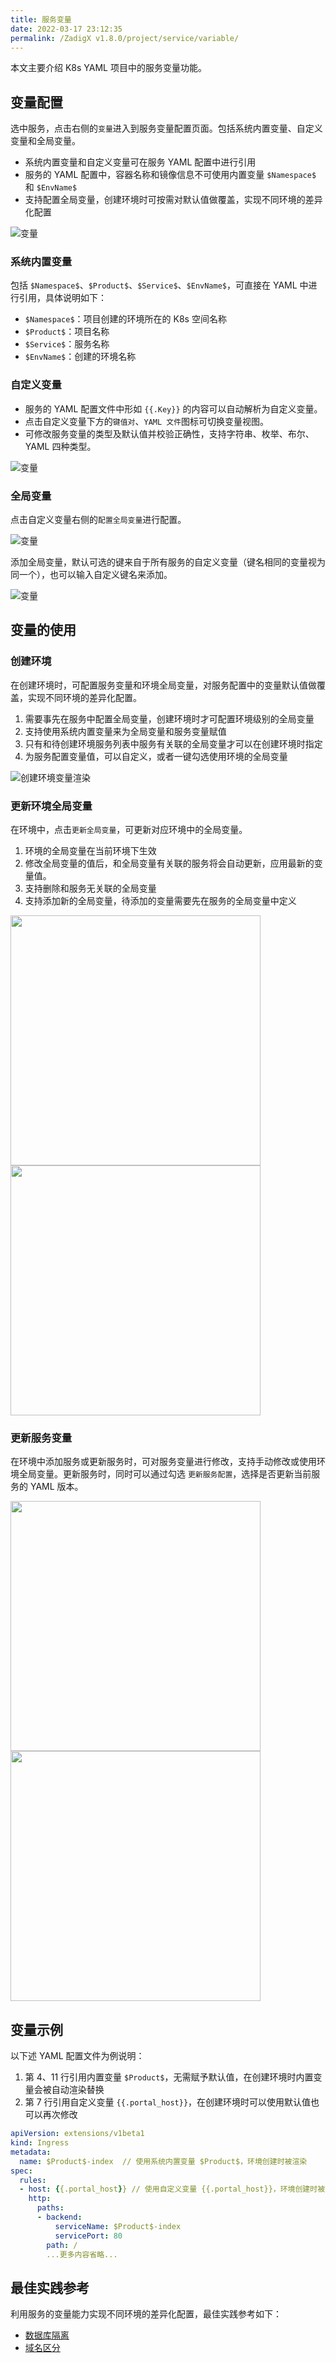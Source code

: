 ```yaml
---
title: 服务变量
date: 2022-03-17 23:12:35
permalink: /ZadigX v1.8.0/project/service/variable/
---
```


本文主要介绍 K8s YAML 项目中的服务变量功能。

## 变量配置
选中服务，点击右侧的`变量`进入到服务变量配置页面。包括系统内置变量、自定义变量和全局变量。

- 系统内置变量和自定义变量可在服务 YAML 配置中进行引用
- 服务的 YAML 配置中，容器名称和镜像信息不可使用内置变量 `$Namespace$` 和 `$EnvName$`
- 支持配置全局变量，创建环境时可按需对默认值做覆盖，实现不同环境的差异化配置

![变量](../../../_images/var.png)

### 系统内置变量
包括 `$Namespace$`、`$Product$`、`$Service$`、`$EnvName$`，可直接在 YAML 中进行引用，具体说明如下：
- `$Namespace$`：项目创建的环境所在的 K8s 空间名称
- `$Product$`：项目名称
- `$Service$`：服务名称
- `$EnvName$`：创建的环境名称

### 自定义变量
- 服务的 YAML 配置文件中形如 <span v-pre>`{{.Key}}`</span> 的内容可以自动解析为自定义变量。
- 点击自定义变量下方的`键值对`、`YAML 文件`图标可切换变量视图。
- 可修改服务变量的类型及默认值并校验正确性，支持字符串、枚举、布尔、YAML 四种类型。

![变量](../../../_images/var1.png)

### 全局变量
点击自定义变量右侧的`配置全局变量`进行配置。

![变量](../../../_images/public_var.png)

添加全局变量，默认可选的键来自于所有服务的自定义变量（键名相同的变量视为同一个），也可以输入自定义键名来添加。

![变量](../../../_images/public_var_1.png)

## 变量的使用

### 创建环境

在创建环境时，可配置服务变量和环境全局变量，对服务配置中的变量默认值做覆盖，实现不同环境的差异化配置。

1. 需要事先在服务中配置全局变量，创建环境时才可配置环境级别的全局变量
2. 支持使用系统内置变量来为全局变量和服务变量赋值
3. 只有和待创建环境服务列表中服务有关联的全局变量才可以在创建环境时指定
4. 为服务配置变量值，可以自定义，或者一键勾选使用环境的全局变量

![创建环境变量渲染](../../../_images/var_create_env.png)

### 更新环境全局变量

在环境中，点击`更新全局变量`，可更新对应环境中的全局变量。

1. 环境的全局变量在当前环境下生效
2. 修改全局变量的值后，和全局变量有关联的服务将会自动更新，应用最新的变量值。
3. 支持删除和服务无关联的全局变量
4. 支持添加新的全局变量，待添加的变量需要先在服务的全局变量中定义

<img src="../../../_images/var_update_env.png" width="400">
<img src="../../../_images/var_update_env_1.png" width="400">

### 更新服务变量

在环境中添加服务或更新服务时，可对服务变量进行修改，支持手动修改或使用环境全局变量。更新服务时，同时可以通过勾选 `更新服务配置`，选择是否更新当前服务的 YAML 版本。

<img src="../../../_images/add_service_in_k8s_env_01.png" width="400">
<img src="../../../_images/var_update_service.png" width="400">

## 变量示例

以下述 YAML 配置文件为例说明：

1. 第 4、11 行引用内置变量 `$Product$`，无需赋予默认值，在创建环境时内置变量会被自动渲染替换
2. 第 7 行引用自定义变量 <span v-pre>`{{.portal_host}}`</span>，在创建环境时可以使用默认值也可以再次修改

```yaml
apiVersion: extensions/v1beta1
kind: Ingress
metadata:
  name: $Product$-index  // 使用系统内置变量 $Product$，环境创建时被渲染
spec:
  rules:
  - host: {{.portal_host}} // 使用自定义变量 {{.portal_host}}，环境创建时被渲染
    http:
      paths:
      - backend:
          serviceName: $Product$-index
          servicePort: 80
        path: /
        ...更多内容省略...
```

## 最佳实践参考

利用服务的变量能力实现不同环境的差异化配置，最佳实践参考如下：

- [数据库隔离](/ZadigX%20v1.8.0/env/multi-env/#数据库隔离)
- [域名区分](/ZadigX%20v1.8.0/env/multi-env/#域名区分)

